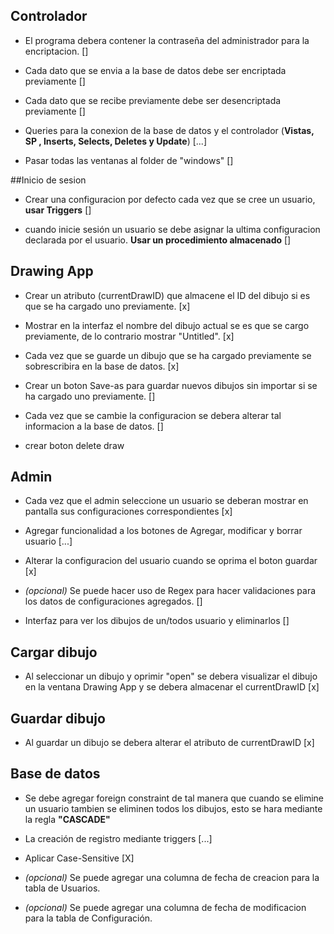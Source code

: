 ## Controlador 
- El programa debera contener la contraseña del administrador para la encriptacion. []

- Cada dato que se envia a la base de datos debe ser encriptada previamente []

- Cada dato que se recibe previamente debe ser desencriptada previamente []

- Queries para la conexion de la base de datos y el controlador (**Vistas, SP , Inserts, Selects, Deletes y Update**) [...]

- Pasar todas las ventanas al folder de "windows" []

##Inicio de sesion

- Crear una configuracion por defecto cada vez que se cree un usuario, **usar Triggers** []

- cuando inicie sesión un usuario se debe asignar la ultima configuracion declarada por el usuario. **Usar un procedimiento almacenado** []


## Drawing App

- Crear un atributo (currentDrawID) que almacene el ID del dibujo si es que se ha cargado uno previamente. [x]

- Mostrar en la interfaz el nombre del dibujo actual se es que se cargo previamente, de lo contrario mostrar "Untitled". [x]

- Cada vez que se guarde un dibujo que se ha cargado previamente se sobrescribira en la base de datos. [x]

- Crear un boton Save-as para guardar nuevos dibujos sin importar si se ha cargado uno previamente. []

- Cada vez que se cambie la configuracion se debera alterar tal informacion a la base de datos. []

- crear boton delete draw



## Admin

- Cada vez que el admin seleccione un usuario se deberan mostrar en pantalla sus configuraciones correspondientes [x]

- Agregar funcionalidad a los botones de Agregar, modificar y borrar usuario [...]

- Alterar la configuracion del usuario cuando se oprima el boton guardar [x]

- *(opcional)*  Se puede hacer uso de Regex para hacer validaciones para los datos de configuraciones agregados. []

- Interfaz para ver los dibujos de un/todos usuario y eliminarlos []

## Cargar dibujo

- Al seleccionar un dibujo y oprimir "open" se debera visualizar el dibujo en la ventana Drawing App y se debera almacenar el currentDrawID [x]


## Guardar dibujo

- Al guardar un dibujo se debera alterar el atributo de currentDrawID [x]


## Base de datos


- Se debe agregar foreign constraint de tal manera que cuando se elimine un usuario tambien se eliminen todos los dibujos, esto se hara mediante la regla **"CASCADE"**

- La creación de registro mediante triggers [...]

- Aplicar Case-Sensitive [X]

- *(opcional)* Se puede agregar una columna de fecha de creacion para la tabla de Usuarios. 

- *(opcional)* Se puede agregar una columna de fecha de modificacion para la tabla de Configuración.

